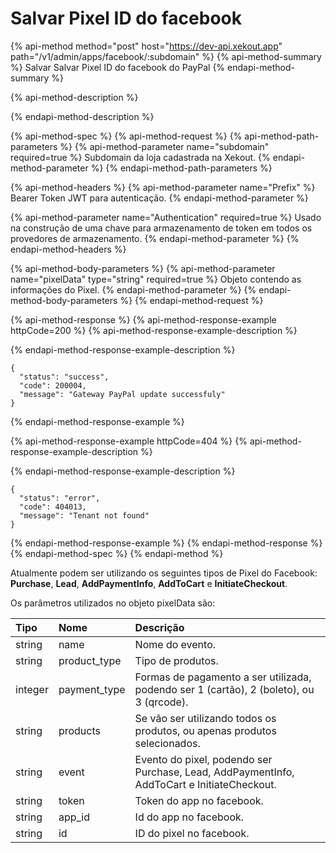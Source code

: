 # Salvar Pixel ID do facebook

{% api-method method="post" host="https://dev-api.xekout.app" path="/v1/admin/apps/facebook/:subdomain" %}
{% api-method-summary %}
Salvar Salvar Pixel ID do facebook do PayPal
{% endapi-method-summary %}

{% api-method-description %}

{% endapi-method-description %}

{% api-method-spec %}
{% api-method-request %}
{% api-method-path-parameters %}
{% api-method-parameter name="subdomain" required=true %}
Subdomain da loja cadastrada na Xekout.
{% endapi-method-parameter %}
{% endapi-method-path-parameters %}

{% api-method-headers %}
{% api-method-parameter name="Prefix" %}
Bearer Token JWT para autenticação.
{% endapi-method-parameter %}

{% api-method-parameter name="Authentication" required=true %}
Usado na construção de uma chave para armazenamento de token em todos os provedores de armazenamento.
{% endapi-method-parameter %}
{% endapi-method-headers %}

{% api-method-body-parameters %}
{% api-method-parameter name="pixelData" type="string" required=true %}
Objeto contendo as informações do Pixel.
{% endapi-method-parameter %}
{% endapi-method-body-parameters %}
{% endapi-method-request %}

{% api-method-response %}
{% api-method-response-example httpCode=200 %}
{% api-method-response-example-description %}

{% endapi-method-response-example-description %}

```text
{
  "status": "success",
  "code": 200004,
  "message": "Gateway PayPal update successfuly"
}
```
{% endapi-method-response-example %}

{% api-method-response-example httpCode=404 %}
{% api-method-response-example-description %}

{% endapi-method-response-example-description %}

```text
{
  "status": "error",
  "code": 404013,
  "message": "Tenant not found"
}
```
{% endapi-method-response-example %}
{% endapi-method-response %}
{% endapi-method-spec %}
{% endapi-method %}

Atualmente podem ser utilizando os seguintes tipos de Pixel do Facebook: **Purchase**, **Lead**, **AddPaymentInfo**, **AddToCart** e **InitiateCheckout**.

Os parâmetros utilizados no objeto pixelData são:

| Tipo | Nome | Descrição |
| :--- | :--- | :--- |
| string | name | Nome do evento. |
| string | product\_type | Tipo de produtos. |
| integer | payment\_type | Formas de pagamento a ser utilizada, podendo ser 1 \(cartão\), 2 \(boleto\), ou 3 \(qrcode\). |
| string | products | Se vão ser utilizando todos os produtos, ou apenas produtos selecionados. |
| string | event | Evento do pixel, podendo ser Purchase, Lead, AddPaymentInfo, AddToCart e InitiateCheckout. |
| string | token | Token do app no facebook. |
| string | app\_id | Id do app no facebook. |
| string | id | ID do pixel no facebook. |

